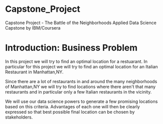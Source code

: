 # Capstone_Project


Capstone Project - The Battle of the Neighborhoods
Applied Data Science Capstone by IBM/Coursera

# Introduction: Business Problem

In this project we will try to find an optimal location for a restuarant. In particular for this project we will try to find an optimal location for an Italian Restaurant in Manhattan,NY.

Since there are a lot of restaurants in and around the many neighborhoods of Manhattan,NY we will try to find locations where there aren't that many restaurants and in particular only a few Italian restaurants in the vicinity.

We will use our data science powers to generate a few promising locations based on this criteria. Advantages of each one will then be clearly expressed so that best possible final location can be chosen by stakeholders.
